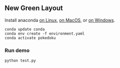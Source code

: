 ## New Green Layout

Install anaconda [on Linux](https://docs.anaconda.com/anaconda/install/linux/), [on MacOS](https://docs.anaconda.com/anaconda/install/mac-os/), or [on Windows](https://docs.anaconda.com/anaconda/install/windows/).

```
conda update conda
conda env create -f environment.yaml
conda activate pokedoku 
```

### Run demo

```
python test.py
```
